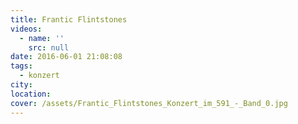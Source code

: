 ```yaml
---
title: Frantic Flintstones
videos:
  - name: ''
    src: null
date: 2016-06-01 21:08:08
tags:
  - konzert
city:
location:
cover: /assets/Frantic_Flintstones_Konzert_im_591_-_Band_0.jpg
---
```

